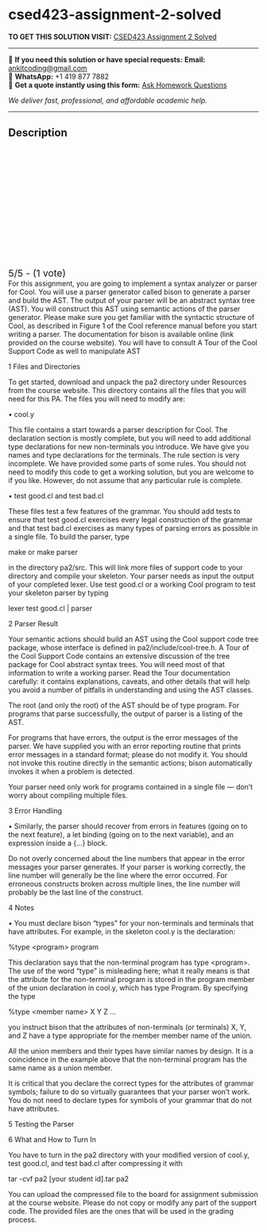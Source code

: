 # csed423-assignment-2-solved
**TO GET THIS SOLUTION VISIT:** [CSED423 Assignment 2 Solved](https://www.ankitcodinghub.com/product/csed423-for-this-assignment-you-are-going-to-implement-a-syntax-analyzer-or-parser-for-cool-you-will-use-a-parser-generator-called-bison-to-generate-a-parser-and-build-the-ast-the-output-of-your/)


---

📩 **If you need this solution or have special requests:** **Email:** ankitcoding@gmail.com  
📱 **WhatsApp:** +1 419 877 7882  
📄 **Get a quote instantly using this form:** [Ask Homework Questions](https://www.ankitcodinghub.com/services/ask-homework-questions/)

*We deliver fast, professional, and affordable academic help.*

---

<h2>Description</h2>



<div class="kk-star-ratings kksr-auto kksr-align-center kksr-valign-top" data-payload="{&quot;align&quot;:&quot;center&quot;,&quot;id&quot;:&quot;115706&quot;,&quot;slug&quot;:&quot;default&quot;,&quot;valign&quot;:&quot;top&quot;,&quot;ignore&quot;:&quot;&quot;,&quot;reference&quot;:&quot;auto&quot;,&quot;class&quot;:&quot;&quot;,&quot;count&quot;:&quot;1&quot;,&quot;legendonly&quot;:&quot;&quot;,&quot;readonly&quot;:&quot;&quot;,&quot;score&quot;:&quot;5&quot;,&quot;starsonly&quot;:&quot;&quot;,&quot;best&quot;:&quot;5&quot;,&quot;gap&quot;:&quot;4&quot;,&quot;greet&quot;:&quot;Rate this product&quot;,&quot;legend&quot;:&quot;5\/5 - (1 vote)&quot;,&quot;size&quot;:&quot;24&quot;,&quot;title&quot;:&quot;CSED423 Assignment 2 Solved&quot;,&quot;width&quot;:&quot;138&quot;,&quot;_legend&quot;:&quot;{score}\/{best} - ({count} {votes})&quot;,&quot;font_factor&quot;:&quot;1.25&quot;}">

<div class="kksr-stars">

<div class="kksr-stars-inactive">
            <div class="kksr-star" data-star="1" style="padding-right: 4px">


<div class="kksr-icon" style="width: 24px; height: 24px;"></div>
        </div>
            <div class="kksr-star" data-star="2" style="padding-right: 4px">


<div class="kksr-icon" style="width: 24px; height: 24px;"></div>
        </div>
            <div class="kksr-star" data-star="3" style="padding-right: 4px">


<div class="kksr-icon" style="width: 24px; height: 24px;"></div>
        </div>
            <div class="kksr-star" data-star="4" style="padding-right: 4px">


<div class="kksr-icon" style="width: 24px; height: 24px;"></div>
        </div>
            <div class="kksr-star" data-star="5" style="padding-right: 4px">


<div class="kksr-icon" style="width: 24px; height: 24px;"></div>
        </div>
    </div>

<div class="kksr-stars-active" style="width: 138px;">
            <div class="kksr-star" style="padding-right: 4px">


<div class="kksr-icon" style="width: 24px; height: 24px;"></div>
        </div>
            <div class="kksr-star" style="padding-right: 4px">


<div class="kksr-icon" style="width: 24px; height: 24px;"></div>
        </div>
            <div class="kksr-star" style="padding-right: 4px">


<div class="kksr-icon" style="width: 24px; height: 24px;"></div>
        </div>
            <div class="kksr-star" style="padding-right: 4px">


<div class="kksr-icon" style="width: 24px; height: 24px;"></div>
        </div>
            <div class="kksr-star" style="padding-right: 4px">


<div class="kksr-icon" style="width: 24px; height: 24px;"></div>
        </div>
    </div>
</div>


<div class="kksr-legend" style="font-size: 19.2px;">
            5/5 - (1 vote)    </div>
    </div>
For this assignment, you are going to implement a syntax analyzer or parser for Cool. You will use a parser generator called bison to generate a parser and build the AST. The output of your parser will be an abstract syntax tree (AST). You will construct this AST using semantic actions of the parser generator. Please make sure you get familiar with the syntactic structure of Cool, as described in Figure 1 of the Cool reference manual before you start writing a parser. The documentation for bison is available online (link provided on the course website). You will have to consult A Tour of the Cool Support Code as well to manipulate AST

1 Files and Directories

To get started, download and unpack the pa2 directory under Resources from the course website. This directory contains all the files that you will need for this PA. The files you will need to modify are:

• cool.y

This file contains a start towards a parser description for Cool. The declaration section is mostly complete, but you will need to add additional type declarations for new non-terminals you introduce. We have give you names and type declarations for the terminals. The rule section is very incomplete. We have provided some parts of some rules. You should not need to modify this code to get a working solution, but you are welcome to if you like. However, do not assume that any particular rule is complete.

• test good.cl and test bad.cl

These files test a few features of the grammar. You should add tests to ensure that test good.cl exercises every legal construction of the grammar and that test bad.cl exercises as many types of parsing errors as possible in a single file. To build the parser, type

make or make parser

in the directory pa2/src. This will link more files of support code to your directory and compile your skeleton. Your parser needs as input the output of your completed lexer. Use test good.cl or a working Cool program to test your skeleton parser by typing

lexer test good.cl | parser

2 Parser Result

Your semantic actions should build an AST using the Cool support code tree package, whose interface is defined in pa2/include/cool-tree.h. A Tour of the Cool Support Code contains an extensive discussion of the tree package for Cool abstract syntax trees. You will need most of that information to write a working parser. Read the Tour documentation carefully: it contains explanations, caveats, and other details that will help you avoid a number of pitfalls in understanding and using the AST classes.

The root (and only the root) of the AST should be of type program. For programs that parse successfully, the output of parser is a listing of the AST.

For programs that have errors, the output is the error messages of the parser. We have supplied you with an error reporting routine that prints error messages in a standard format; please do not modify it. You should not invoke this routine directly in the semantic actions; bison automatically invokes it when a problem is detected.

Your parser need only work for programs contained in a single file — don’t worry about compiling multiple files.

3 Error Handling

• Similarly, the parser should recover from errors in features (going on to the next feature), a let binding (going on to the next variable), and an expression inside a {…} block.

Do not overly concerned about the line numbers that appear in the error messages your parser generates. If your parser is working correctly, the line number will generally be the line where the error occurred. For erroneous constructs broken across multiple lines, the line number will probably be the last line of the construct.

4 Notes

• You must declare bison “types” for your non-terminals and terminals that have attributes. For example, in the skeleton cool.y is the declaration:

%type &lt;program&gt; program

This declaration says that the non-terminal program has type &lt;program&gt;. The use of the word “type” is misleading here; what it really means is that the attribute for the non-terminal program is stored in the program member of the union declaration in cool.y, which has type Program. By specifying the type

%type &lt;member name&gt; X Y Z …

you instruct bison that the attributes of non-terminals (or terminals) X, Y, and Z have a type appropriate for the member member name of the union.

All the union members and their types have similar names by design. It is a coincidence in the example above that the non-terminal program has the same name as a union member.

It is critical that you declare the correct types for the attributes of grammar symbols; failure to do so virtually guarantees that your parser won’t work. You do not need to declare types for symbols of your grammar that do not have attributes.

5 Testing the Parser

6 What and How to Turn In

You have to turn in the pa2 directory with your modified version of cool.y, test good.cl, and test bad.cl after compressing it with

tar -cvf pa2 [your student id].tar pa2

You can upload the compressed file to the board for assignment submission at the course website. Please do not copy or modify any part of the support code. The provided files are the ones that will be used in the grading process.
